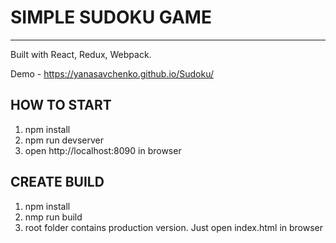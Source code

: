 # SIMPLE SUDOKU GAME
------------------------------------

Built with React, Redux, Webpack.

Demo - https://yanasavchenko.github.io/Sudoku/

## HOW TO START
1. npm install
2. npm run devserver
3. open http://localhost:8090 in browser

## CREATE BUILD
1. npm install
2. nmp run build
3. root folder contains production version. Just open index.html in browser
